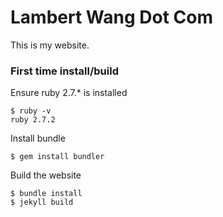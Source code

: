 Lambert Wang Dot Com
====================

This is my website.

### First time install/build

Ensure ruby 2.7.* is installed

```
$ ruby -v
ruby 2.7.2
```

Install bundle

```
$ gem install bundler
```

Build the website

```
$ bundle install
$ jekyll build
```
